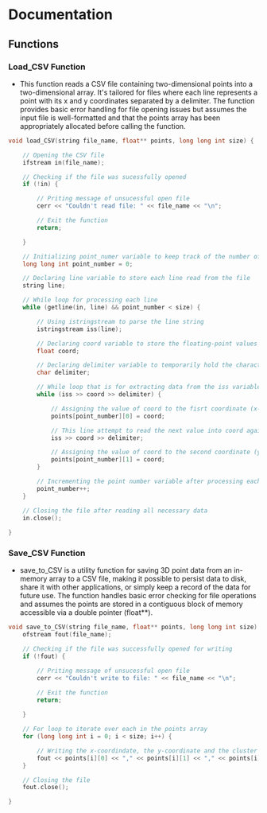 # Documentation

## Functions 

### Load_CSV Function

- This function reads a CSV file containing two-dimensional points into a two-dimensional array. It's tailored for files where each line represents a point with its x and y coordinates separated by a delimiter. The function provides basic error handling for file opening issues but assumes the input file is well-formatted and that the points array has been appropriately allocated before calling the function.

```cpp
void load_CSV(string file_name, float** points, long long int size) {

    // Opening the CSV file
    ifstream in(file_name);

    // Checking if the file was sucessfully opened
    if (!in) {

        // Priting message of unsucessful open file
        cerr << "Couldn't read file: " << file_name << "\n";

        // Exit the function
        return;

    }

    // Initializing point_numer variable to keep track of the number of points read
    long long int point_number = 0;

    // Declaring line variable to store each line read from the file
    string line;

    // While loop for processing each line
    while (getline(in, line) && point_number < size) {

        // Using istringstream to parse the line string
        istringstream iss(line);

        // Declaring coord variable to store the floating-point values representing coordinates of a point
        float coord;

        // Declaring delimiter variable to temporarily hold the character that separates the coordinates in the file
        char delimiter;

        // While loop that is for extracting data from the iss variable
        while (iss >> coord >> delimiter) {

            // Assigning the value of coord to the fisrt coordinate (x-coordinate)
            points[point_number][0] = coord;

            // This line attempt to read the next value into coord again
            iss >> coord >> delimiter;

            // Assigning the value of coord to the second coordinate (y-coordinate)
            points[point_number][1] = coord;
        }

        // Incrementing the point number variable after processing each variable
        point_number++;
    }

    // Closing the file after reading all necessary data
    in.close();
    
}
```

### Save_CSV Function

- save_to_CSV is a utility function for saving 3D point data from an in-memory array to a CSV file, making it possible to persist data to disk, share it with other applications, or simply keep a record of the data for future use. The function handles basic error checking for file operations and assumes the points are stored in a contiguous block of memory accessible via a double pointer (float**).

```cpp
void save_to_CSV(string file_name, float** points, long long int size) {
    ofstream fout(file_name);

    // Checking if the file was successfully opened for writing
    if (!fout) {

        // Priting message of unsucessful open file
        cerr << "Couldn't write to file: " << file_name << "\n";

        // Exit the function
        return;
        
    }

    // For loop to iterate over each in the points array
    for (long long int i = 0; i < size; i++) {

        // Writing the x-coordindate, the y-coordinate and the cluster id
        fout << points[i][0] << "," << points[i][1] << "," << points[i][2] << "\n";
    }

    // Closing the file
    fout.close();

}
```